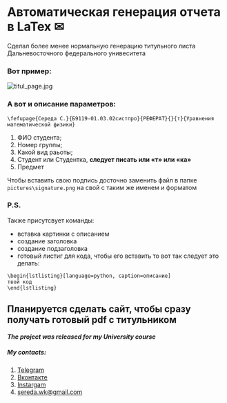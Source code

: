 # Автоматическая генерация отчета в LaTex ✉
Сделал более менее нормальную генерацию титульного листа Дальневосточного федерального унивеситета
### Вот пример:
![titul_page.jpg](https://github.com/PrincePepper/DVFU_report_generation/blob/main/titul_page.jpg)
### А вот и описание параметров:
```
\fefupage{Середа С.}{Б9119-01.03.02систпро}{РЕФЕРАТ}{}{т}{Уравнения математической физики}
```
1. ФИО студента;
2. Номер группы;
3. Какой вид раьоты;
4. Студент или Студентка, __следует писать или «т» или «ка»__
5. Предмет

Чтобы вставить свою подпись досточно заменить файл в папке `pictures\signature.png` на свой с таким же именем и форматом

### P.S.
Также присутсвует команды:
- вставка картинки с описанием
- создание заголовка
- создание подзаголовка
- готовый листиг для кода, чтобы его вставить то вот так следует это делать:
```
\begin{lstlisting}[language=python, caption=описание]
твой код	
\end{lstlisting}
```
## Планируется сделать сайт, чтобы сразу получать готовый pdf с титульником
***The project was released for my University course***

##### My contacts:
1. [Telegram](https://tgmsg.ru/princepepper)
2. [Вконтакте](https://vk.com/princepepper)
3. [Instargam](https://www.instagram.com/prince_pepper_official/?hl=ru)
4. <sereda.wk@gmail.com>
